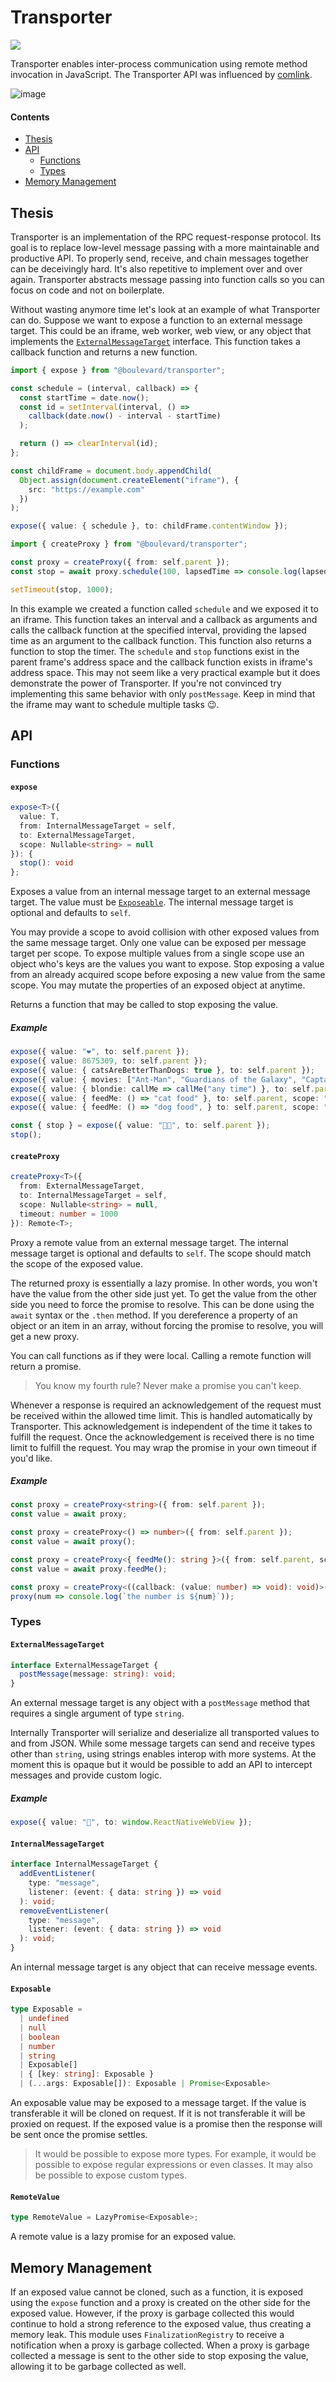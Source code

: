 # Transporter

![](https://img.shields.io/endpoint?url=https%3A%2F%2Fblvd-corp-github-ci-artifacts.s3.amazonaws.com%2FBoulevard%2Ftransporter%2Fworkflows%2Fci%2Fcoverage-shield.json)

Transporter enables inter-process communication using remote method invocation in JavaScript. The Transporter API was influenced by [comlink](https://github.com/GoogleChromeLabs/comlink).

![image](https://user-images.githubusercontent.com/1622446/163908100-bb2f24e3-e393-43bf-a656-0e182da41a0e.png)

#### Contents

- [Thesis](#thesis)
- [API](#api)
  - [Functions](#functions)
  - [Types](#types)
- [Memory Management](#memory-management)

## Thesis

Transporter is an implementation of the RPC request-response protocol. Its goal is to replace low-level message passing with a more maintainable and productive API. To properly send, receive, and chain messages together can be deceivingly hard. It's also repetitive to implement over and over again. Transporter abstracts message passing into function calls so you can focus on code and not on boilerplate.

Without wasting anymore time let's look at an example of what Transporter can do. Suppose we want to expose a function to an external message target. This could be an iframe, web worker, web view, or any object that implements the [`ExternalMessageTarget`](#externalmessagetarget) interface. This function takes a callback function and returns a new function.

```typescript
import { expose } from "@boulevard/transporter";

const schedule = (interval, callback) => {
  const startTime = date.now();
  const id = setInterval(interval, () =>
    callback(date.now() - interval - startTime)
  );

  return () => clearInterval(id);
};

const childFrame = document.body.appendChild(
  Object.assign(document.createElement("iframe"), {
    src: "https://example.com"
  })
);

expose({ value: { schedule }, to: childFrame.contentWindow });
```

```typescript
import { createProxy } from "@boulevard/transporter";

const proxy = createProxy({ from: self.parent });
const stop = await proxy.schedule(100, lapsedTime => console.log(lapsedTime));

setTimeout(stop, 1000);
```

In this example we created a function called `schedule` and we exposed it to an iframe. This function takes an interval and a callback as arguments and calls the callback function at the specified interval, providing the lapsed time as an argument to the callback function. This function also returns a function to stop the timer. The `schedule` and `stop` functions exist in the parent frame's address space and the callback function exists in iframe's address space. This may not seem like a very practical example but it does demonstrate the power of Transporter. If you're not convinced try implementing this same behavior with only `postMessage`. Keep in mind that the iframe may want to schedule multiple tasks 😉.

## API

### Functions

#### `expose`

```typescript
expose<T>({
  value: T,
  from: InternalMessageTarget = self,
  to: ExternalMessageTarget,
  scope: Nullable<string> = null
}): {
  stop(): void
};
```

Exposes a value from an internal message target to an external message target. The value must be [`Exposeable`](#exposable). The internal message target is optional and defaults to `self`.

You may provide a scope to avoid collision with other exposed values from the same message target. Only one value can be exposed per message target per scope. To expose multiple values from a single scope use an object who's keys are the values you want to expose. Stop exposing a value from an already acquired scope before exposing a new value from the same scope. You may mutate the properties of an exposed object at anytime.

Returns a function that may be called to stop exposing the value.

##### Example

```typescript
expose({ value: "❤️", to: self.parent });
expose({ value: 8675309, to: self.parent });
expose({ value: { catsAreBetterThanDogs: true }, to: self.parent });
expose({ value: { movies: ["Ant-Man", "Guardians of the Galaxy", "Captain Marvel"] }, to: self.parent })
expose({ value: { blondie: callMe => callMe("any time") }, to: self.parent });
expose({ value: { feedMe: () => "cat food" }, to: self.parent, scope: "Snowball" });
expose({ value: { feedMe: () => "dog food", } to: self.parent, scope: "Rufus" });

const { stop } = expose({ value: "🔨⏰", to: self.parent });
stop();
```

#### `createProxy`

```typescript
createProxy<T>({
  from: ExternalMessageTarget,
  to: InternalMessageTarget = self,
  scope: Nullable<string> = null,
  timeout: number = 1000
}): Remote<T>;
```

Proxy a remote value from an external message target. The internal message target is optional and defaults to `self`. The scope should match the scope of the exposed value.

The returned proxy is essentially a lazy promise. In other words, you won't have the value from the other side just yet. To get the value from the other side you need to force the promise to resolve. This can be done using the `await` syntax or the `.then` method. If you dereference a property of an object or an item in an array, without forcing the promise to resolve, you will get a new proxy.

You can call functions as if they were local. Calling a remote function will return a promise.

> You know my fourth rule? Never make a promise you can't keep.

Whenever a response is required an acknowledgement of the request must be received within the allowed time limit. This is handled automatically by Transporter. This acknowledgement is independent of the time it takes to fulfill the request. Once the acknowledgement is received there is no time limit to fulfill the request. You may wrap the promise in your own timeout if you'd like.

##### Example

```typescript
const proxy = createProxy<string>({ from: self.parent });
const value = await proxy;

const proxy = createProxy<() => number>({ from: self.parent });
const value = await proxy();

const proxy = createProxy<{ feedMe(): string }>({ from: self.parent, scope: "Rufus" });
const value = await proxy.feedMe();

const proxy = createProxy<((callback: (value: number) => void): void)>({ from: self.parent });
proxy(num => console.log(`the number is ${num}`));
```

### Types

#### `ExternalMessageTarget`

```typescript
interface ExternalMessageTarget {
  postMessage(message: string): void;
}
```

An external message target is any object with a `postMessage` method that requires a single argument of type `string`.

Internally Transporter will serialize and deserialize all transported values to and from JSON. While some message targets can send and receive types other than `string`, using strings enables interop with more systems. At the moment this is opaque but it would be possible to add an API to intercept messages and provide custom logic.

##### Example

```typescript
expose({ value: "🥸", to: window.ReactNativeWebView });
```

#### `InternalMessageTarget`

```typescript
interface InternalMessageTarget {
  addEventListener(
    type: "message",
    listener: (event: { data: string }) => void
  ): void;
  removeEventListener(
    type: "message",
    listener: (event: { data: string }) => void
  ): void;
}
```

An internal message target is any object that can receive message events.

#### `Exposable`

```typescript
type Exposable =
  | undefined
  | null
  | boolean
  | number
  | string
  | Exposable[]
  | { [key: string]: Exposable }
  | (...args: Exposable[]): Exposable | Promise<Exposable>
```

An exposable value may be exposed to a message target. If the value is transferable it will be cloned on request. If it is not transferable it will be proxied on request. If the exposed value is a promise then the response will be sent once the promise settles.

> It would be possible to expose more types. For example, it would be possible to expose regular expressions or even classes. It may also be possible to expose custom types.

#### `RemoteValue`

```typescript
type RemoteValue = LazyPromise<Exposable>;
```

A remote value is a lazy promise for an exposed value.

## Memory Management

If an exposed value cannot be cloned, such as a function, it is exposed using the `expose` function and a proxy is created on the other side for the exposed value. However, if the proxy is garbage collected this would continue to hold a strong reference to the exposed value, thus creating a memory leak. This module uses `FinalizationRegistry` to receive a notification when a proxy is garbage collected. When a proxy is garbage collected a message is sent to the other side to stop exposing the value, allowing it to be garbage collected as well.
